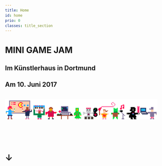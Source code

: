 ```yaml
---
title: Home
id: home
prio: 0
classes: title_section
---
```


<div class="flyer">
	<h1>MINI GAME JAM</h1>
	<h2>Im Künstlerhaus in Dortmund</h2>
	<h2>Am 10. Juni 2017</h2>
	<br>
	<img src="./img/people.png" id="people" alt="Schmuckbild Menschen und Maschinen machen Spiele">
	<br>
	<br>
	<br>
	<br>
	<br>
	<h1>↓</h1>
</div>
